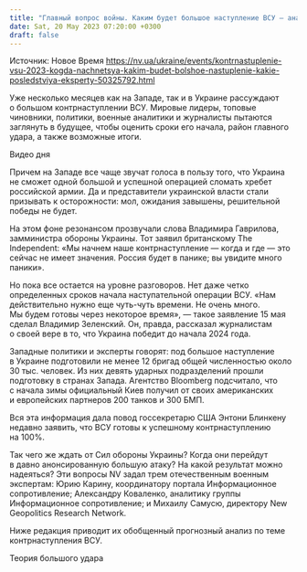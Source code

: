 ```yaml
---
title: "Главный вопрос войны. Каким будет большое наступление ВСУ — анализ NV"
date: Sat, 20 May 2023 07:20:00 +0300
draft: false
---
```

Источник: Новое Время https://nv.ua/ukraine/events/kontrnastuplenie-vsu-2023-kogda-nachnetsya-kakim-budet-bolshoe-nastuplenie-kakie-posledstviya-eksperty-50325792.html


Уже несколько месяцев как на Западе, так и в Украине рассуждают о большом контрнаступлении ВСУ. Мировые лидеры, топовые чиновники, политики, военные аналитики и журналисты пытаются заглянуть в будущее, чтобы оценить сроки его начала, район главного удара, а также возможные итоги.

  Видео дня    

Причем на Западе все чаще звучат голоса в пользу того, что Украина не сможет одной большой и успешной операцией сломать хребет российской армии. Да и представители украинской власти стали призывать к осторожности: мол, ожидания завышены, решительной победы не будет.

На этом фоне резонансом прозвучали слова Владимира Гаврилова, замминистра обороны Украины. Тот заявил британскому The Independent: «Мы начнем наше контрнаступление — когда и где — это сейчас не имеет значения. Россия будет в панике; вы увидите много паники».

Но пока все остается на уровне разговоров. Нет даже четко определенных сроков начала наступательной операции ВСУ. «Нам действительно нужно еще чуть-чуть времени. Не очень много. Мы будем готовы через некоторое время», — такое заявление 15 мая сделал Владимир Зеленский. Он, правда, рассказал журналистам о своей вере в то, что Украина победит до начала 2024 года.

Западные политики и эксперты говорят: под большое наступление в Украине подготовили не менее 12 бригад общей численностью около 30 тыс. человек. Из них девять ударных подразделений прошли подготовку в странах Запада. Агентство Bloomberg подсчитало, что с начала зимы официальный Киев получил от своих американских и европейских партнеров 200 танков и 300 БМП.

Вся эта информация дала повод госсекретарю США Энтони Блинкену недавно заявить, что ВСУ готовы к успешному контрнаступлению на 100%.

Так чего же ждать от Сил обороны Украины? Когда они перейдут в давно анонсированную большую атаку? На какой результат можно надеяться? Эти вопросы NV задал трем отечественным военным экспертам: Юрию Карину, координатору портала Информационное сопротивление; Александру Коваленко, аналитику группы Информационное сопротивление; и Михаилу Самусю, директору New Geopolitics Research Network.

Ниже редакция приводит их обобщенный прогнозный анализ по теме контрнаступления ВСУ.

Теория большого удара
